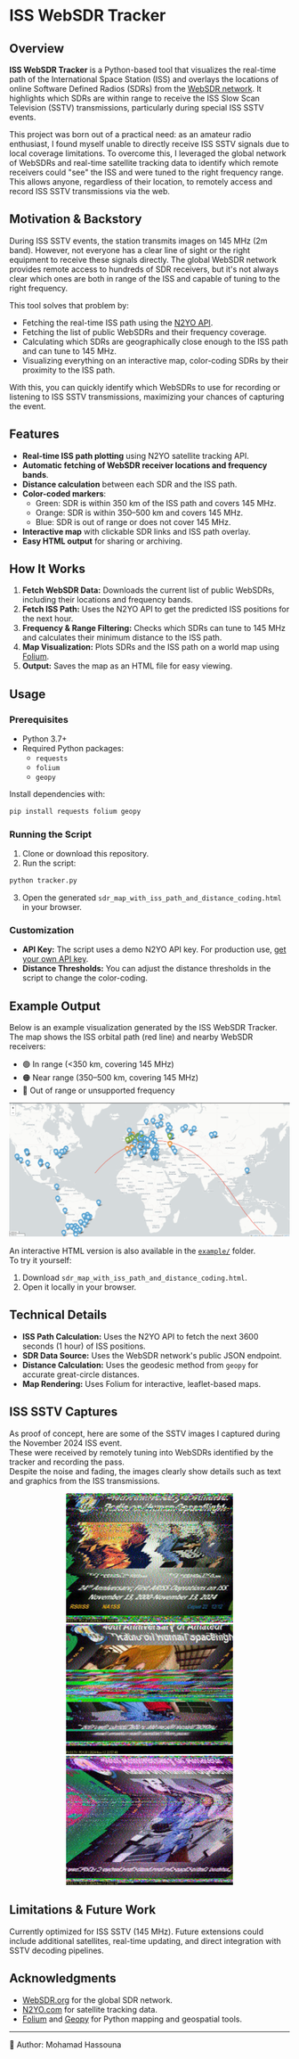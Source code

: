 # ISS WebSDR Tracker

## Overview

**ISS WebSDR Tracker** is a Python-based tool that visualizes the real-time path of the International Space Station (ISS) and overlays the locations of online Software Defined Radios (SDRs) from the [WebSDR network](http://websdr.org/). It highlights which SDRs are within range to receive the ISS Slow Scan Television (SSTV) transmissions, particularly during special ISS SSTV events.

This project was born out of a practical need: as an amateur radio enthusiast, I found myself unable to directly receive ISS SSTV signals due to local coverage limitations. To overcome this, I leveraged the global network of WebSDRs and real-time satellite tracking data to identify which remote receivers could "see" the ISS and were tuned to the right frequency range. This allows anyone, regardless of their location, to remotely access and record ISS SSTV transmissions via the web.

## Motivation & Backstory

During ISS SSTV events, the station transmits images on 145 MHz (2m band). However, not everyone has a clear line of sight or the right equipment to receive these signals directly. The global WebSDR network provides remote access to hundreds of SDR receivers, but it's not always clear which ones are both in range of the ISS and capable of tuning to the right frequency.

This tool solves that problem by:
- Fetching the real-time ISS path using the [N2YO API](https://www.n2yo.com/).
- Fetching the list of public WebSDRs and their frequency coverage.
- Calculating which SDRs are geographically close enough to the ISS path and can tune to 145 MHz.
- Visualizing everything on an interactive map, color-coding SDRs by their proximity to the ISS path.

With this, you can quickly identify which WebSDRs to use for recording or listening to ISS SSTV transmissions, maximizing your chances of capturing the event.

## Features

- **Real-time ISS path plotting** using N2YO satellite tracking API.
- **Automatic fetching of WebSDR receiver locations and frequency bands**.
- **Distance calculation** between each SDR and the ISS path.
- **Color-coded markers**:
  - Green: SDR is within 350 km of the ISS path and covers 145 MHz.
  - Orange: SDR is within 350–500 km and covers 145 MHz.
  - Blue: SDR is out of range or does not cover 145 MHz.
- **Interactive map** with clickable SDR links and ISS path overlay.
- **Easy HTML output** for sharing or archiving.

## How It Works

1. **Fetch WebSDR Data:** Downloads the current list of public WebSDRs, including their locations and frequency bands.
2. **Fetch ISS Path:** Uses the N2YO API to get the predicted ISS positions for the next hour.
3. **Frequency & Range Filtering:** Checks which SDRs can tune to 145 MHz and calculates their minimum distance to the ISS path.
4. **Map Visualization:** Plots SDRs and the ISS path on a world map using [Folium](https://python-visualization.github.io/folium/).
5. **Output:** Saves the map as an HTML file for easy viewing.

## Usage

### Prerequisites

- Python 3.7+
- Required Python packages:
  - `requests`
  - `folium`
  - `geopy`

Install dependencies with:

```bash
pip install requests folium geopy
```

### Running the Script

1. Clone or download this repository.
2. Run the script:

```bash
python tracker.py
```

3. Open the generated `sdr_map_with_iss_path_and_distance_coding.html` in your browser.

### Customization

- **API Key:** The script uses a demo N2YO API key. For production use, [get your own API key](https://www.n2yo.com/api/).
- **Distance Thresholds:** You can adjust the distance thresholds in the script to change the color-coding.

## Example Output

Below is an example visualization generated by the ISS WebSDR Tracker.  
The map shows the ISS orbital path (red line) and nearby WebSDR receivers:  
- 🟢 In range (<350 km, covering 145 MHz)  
- 🟠 Near range (350–500 km, covering 145 MHz)  
- 🔵 Out of range or unsupported frequency  

![ISS Tracker Example](example/iss_map_example.png)

An interactive HTML version is also available in the [`example/`](example/) folder.  
To try it yourself:  
1. Download `sdr_map_with_iss_path_and_distance_coding.html`.  
2. Open it locally in your browser.  

## Technical Details

- **ISS Path Calculation:** Uses the N2YO API to fetch the next 3600 seconds (1 hour) of ISS positions.
- **SDR Data Source:** Uses the WebSDR network's public JSON endpoint.
- **Distance Calculation:** Uses the geodesic method from `geopy` for accurate great-circle distances.
- **Map Rendering:** Uses Folium for interactive, leaflet-based maps.

## ISS SSTV Captures

As proof of concept, here are some of the SSTV images I captured during the November 2024 ISS event.  
These were received by remotely tuning into WebSDRs identified by the tracker and recording the pass.  
Despite the noise and fading, the images clearly show details such as text and graphics from the ISS transmissions.  

<p align="center">
  <img src="example/2024-11-12_19.54.52.jpg" width="300"/>
  <img src="example/2024-11-12_22.57.45.jpg" width="300"/>
  <img src="example/2024-11-12_23.02.07.jpg" width="300"/>
</p>

## Limitations & Future Work

Currently optimized for ISS SSTV (145 MHz). Future extensions could include additional satellites, real-time updating, and direct integration with SSTV decoding pipelines.

## Acknowledgments

- [WebSDR.org](http://websdr.org/) for the global SDR network.
- [N2YO.com](https://www.n2yo.com/) for satellite tracking data.
- [Folium](https://python-visualization.github.io/folium/) and [Geopy](https://geopy.readthedocs.io/) for Python mapping and geospatial tools.

---

👤 Author: Mohamad Hassouna
